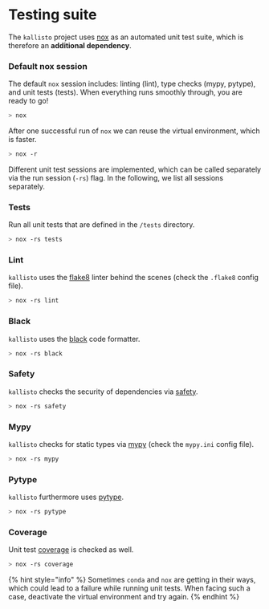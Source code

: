 # Testing suite

The `kallisto` project uses [nox](https://nox.thea.codes/en/stable/tutorial.html#installation) as an automated unit test suite, which is therefore an **additional dependency**.

### Default nox session

The default `nox` session includes: linting \(lint\), type checks \(mypy, pytype\), and unit tests \(tests\). When everything runs smoothly through, you are ready to go!

```bash
> nox
```

After one successful run of `nox` we can reuse the virtual environment, which is faster.

```bash
> nox -r
```

Different unit test sessions are implemented, which can be called separately via the run session \(`-rs`\) flag. In the following, we list all sessions separately.

### Tests

Run all unit tests that are defined in the `/tests` directory.

```bash
> nox -rs tests
```

### Lint

`kallisto` uses the [flake8](https://flake8.pycqa.org/en/latest/) linter behind the scenes \(check the `.flake8` config file\).

```bash
> nox -rs lint
```

### Black

`kallisto` uses the [black](https://github.com/psf/black) code formatter.

```bash
> nox -rs black
```

### Safety

`kallisto` checks the security of dependencies via [safety](https://pyup.io/safety/).

```bash
> nox -rs safety
```

### Mypy

`kallisto` checks for static types via [mypy](https://github.com/python/mypy) \(check the `mypy.ini` config file\).

```bash
> nox -rs mypy
```

### Pytype

`kallisto` furthermore uses [pytype](https://github.com/google/pytype).

```bash
> nox -rs pytype
```

### Coverage

Unit test [coverage](https://coverage.readthedocs.io/en/coverage-5.4/) is checked as well.

```bash
> nox -rs coverage
```

{% hint style="info" %}
Sometimes `conda` and `nox` are getting in their ways, which could lead to a failure while running unit tests. When facing such a case, deactivate the virtual environment and try again.
{% endhint %}



